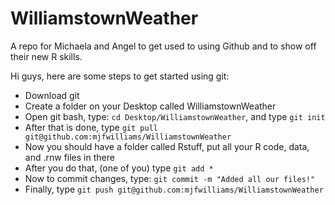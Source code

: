 WilliamstownWeather
===================

A repo for Michaela and Angel to get used to using Github and to show off their new R skills.


Hi guys, here are some steps to get started using git:

- Download git
- Create a folder on your Desktop called WilliamstownWeather
- Open git bash, type: `cd Desktop/WilliamstownWeather`, and type `git init`
- After that is done, type `git pull git@github.com:mjfwilliams/WilliamstownWeather`
- Now you should have a folder called Rstuff, put all your R code, data, and .rnw files in there
- After you do that, (one of you) type `git add *`
- Now to commit changes, type: `git commit -m "Added all our files!"`
- Finally, type `git push git@github.com:mjfwilliams/WilliamstownWeather`


